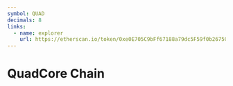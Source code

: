 ```yaml
---
symbol: QUAD
decimals: 8
links:
  - name: explorer
    url: https://etherscan.io/token/0xe0E705C9bFf67188a79dc5F59f0b2675031a6055
---
```


# QuadCore Chain
